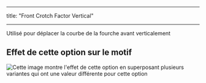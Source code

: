 - - -
title: "Front Crotch Factor Vertical"
- - -

Utilisé pour déplacer la courbe de la fourche avant verticalement

## Effet de cette option sur le motif

![Cette image montre l'effet de cette option en superposant plusieurs variantes qui ont une valeur différente pour cette option](waralee_crotchfactorfrontver_sample.svg "Effect of this option on the pattern")

